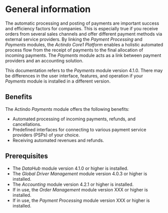 # General information
The automatic processing and posting of payments are important success and efficiency factors for companies. This is especially true if you receive orders from several sales channels and offer different payment methods via external service providers. By linking the *Payment Processing* and *Payments* modules, the *Actindo Core1 Platform* enables a holistic automated process flow from the receipt of payments to the final allocation of incoming payments. The *Payments* module acts as a link between payment providers and an accounting solution.      


This documentation refers to the *Payments* module version 4.1.0. There may be differences in the user interface, features, and operation if your *Payments* module is installed in a different version.



## Benefits
The Actindo *Payments* module offers the following benefits:
- Automated processing of incoming payments, refunds, and cancellations.
- Predefined interfaces for connecting to various payment service providers (PSPs) of your choice.
- Receiving automated revenues and refunds. 

<!---Stefan, welche Modulversionen werden gebraucht?-->
## Prerequisites
- The *DataHub* module version 4.1.0 or higher is installed.
- The *Global Driver Management* module version 4.0.3 or higher is installed.
- The *Accounting* module version 4.2.1 or higher is installed.
- If in use, the *Order Management* module version XXX or higher is installed.
- If in use, the *Payment Processing* module version XXX or higher is installed. 